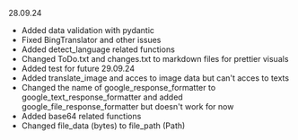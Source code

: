 28.09.24
* Added data validation with pydantic
* Fixed BingTranslator and other issues
* Added detect_language related functions
* Changed ToDo.txt and changes.txt to markdown files for prettier visuals
* Added test for future
29.09.24
* Added translate_image and acces to image data but can't acces to texts
* Changed the name of google_response_formatter to google_text_response_formatter and added google_file_response_formatter but doesn't work for now
* Added base64 related functions
* Changed file_data (bytes) to file_path (Path)
